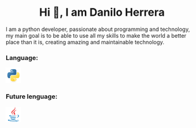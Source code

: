 <h1 align="center">Hi 👋, I am Danilo Herrera</h1>

I am a python developer, passionate about programming and technology, my main goal is to be able to use all my skills to make the world a better place than it is, creating amazing and maintainable technology.

</p>

<h3 align="left">Language:</h3>
<p align="left">  <img src="https://raw.githubusercontent.com/devicons/devicon/master/icons/python/python-original.svg" alt="python" width="40" height="40"/>
<h3 align="left">Future lenguage:</h3><a href="https://www.java.com" target="_blank" rel="noreferrer"> <img src="https://raw.githubusercontent.com/devicons/devicon/master/icons/java/java-original.svg" alt="java" width="40" height="40"/> </a> <a href="https://www.python.org" target="_blank" rel="noreferrer">
</a>
